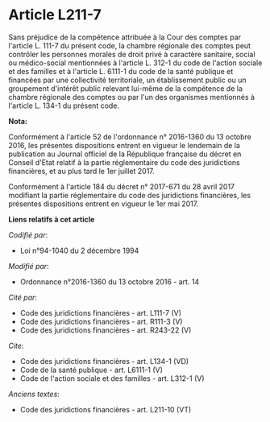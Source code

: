 # Article L211-7

Sans préjudice de la compétence attribuée à la Cour des comptes par l'article L. 111-7 du présent code, la chambre régionale
des comptes peut contrôler les personnes morales de droit privé à caractère sanitaire, social ou médico-social mentionnées à
l'article L. 312-1 du code de l'action sociale et des familles et à l'article L. 6111-1 du code de la santé publique et
financées par une collectivité territoriale, un établissement public ou un groupement d'intérêt public relevant lui-même de
la compétence de la chambre régionale des comptes ou par l'un des organismes mentionnés à l'article L. 134-1 du présent code.

**Nota:**

Conformément à l'article 52 de l'ordonnance n° 2016-1360 du 13 octobre 2016, les présentes dispositions entrent en vigueur le
lendemain de la publication au Journal officiel de la République française du décret en Conseil d'Etat relatif à la partie
réglementaire du code des juridictions financières, et au plus tard le 1er juillet 2017.

Conformément à l'article 184 du décret n° 2017-671 du 28 avril 2017 modifiant la partie réglementaire du code des
juridictions financières, les présentes dispositions entrent en vigueur le 1er mai 2017.

**Liens relatifs à cet article**

_Codifié par_:

  - Loi n°94-1040 du 2 décembre 1994

_Modifié par_:

  - Ordonnance n°2016-1360 du 13 octobre 2016 - art. 14

_Cité par_:

  - Code des juridictions financières - art. L111-7 (V)
  - Code des juridictions financières - art. R111-3 (V)
  - Code des juridictions financières - art. R243-22 (V)

_Cite_:

  - Code des juridictions financières - art. L134-1 (VD)
  - Code de la santé publique - art. L6111-1 (V)
  - Code de l'action sociale et des familles - art. L312-1 (V)

_Anciens textes_:

  - Code des juridictions financières - art. L211-10 (VT)
